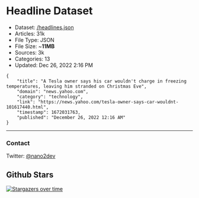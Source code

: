 # Headline Dataset

- Dataset: [/headlines.json](https://raw.githubusercontent.com/fwd/news/master/headlines.json) 
- Articles: 31k
- File Type: JSON
- File Size: ~**11MB**
- Sources: 3k
- Categories: 13
- Updated: Dec 26, 2022 2:16 PM

```
{
    "title": "A Tesla owner says his car wouldn't charge in freezing temperatures, leaving him stranded on Christmas Eve",
    "domain": "news.yahoo.com",
    "category": "technology",
    "link": "https://news.yahoo.com/tesla-owner-says-car-wouldnt-101617440.html",
    "timestamp": 1672031763,
    "published": "December 26, 2022 12:16 AM"
}
```

---

### Contact 

Twitter: [@nano2dev](https://twitter.com/nano2dev)

## Github Stars

[![Stargazers over time](https://starchart.cc/fwd/news.svg)](https://starchart.cc/fwd/news)
